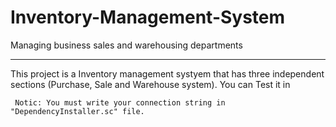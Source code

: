 # Inventory-Management-System
Managing business sales and warehousing departments
*************************************************************
 This project is a Inventory management systyem that has three independent sections (Purchase, Sale and Warehouse system).
You can Test it in  

```
 Notic: You must write your connection string in "DependencyInstaller.sc" file.
```

